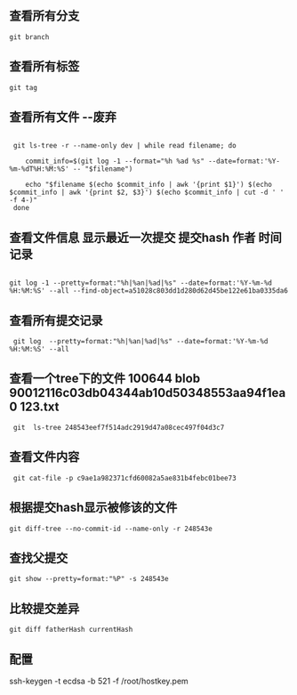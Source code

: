 ##  查看所有分支
```agsl
git branch
```
## 查看所有标签
```agsl
git tag 
```

## 查看所有文件 --废弃
````

 git ls-tree -r --name-only dev | while read filename; do

    commit_info=$(git log -1 --format="%h %ad %s" --date=format:'%Y-%m-%dT%H:%M:%S' -- "$filename")
    
    echo "$filename $(echo $commit_info | awk '{print $1}') $(echo $commit_info | awk '{print $2, $3}') $(echo $commit_info | cut -d ' ' -f 4-)"
 done

````
## 查看文件信息 显示最近一次提交 提交hash 作者 时间 记录
````

git log -1 --pretty=format:"%h|%an|%ad|%s" --date=format:'%Y-%m-%d %H:%M:%S' --all --find-object=a51028c803dd1d280d62d45be122e61ba0335da6

````
## 查看所有提交记录
```agsl
 git log  --pretty=format:"%h|%an|%ad|%s" --date=format:'%Y-%m-%d %H:%M:%S' --all

```


## 查看一个tree下的文件 100644 blob 90012116c03db04344ab10d50348553aa94f1ea0    123.txt
```agsl 
 git  ls-tree 248543eef7f514adc2919d47a08cec497f04d3c7 
```
## 查看文件内容
```agsl
 git cat-file -p c9ae1a982371cfd60082a5ae831b4febc01bee73
```
## 根据提交hash显示被修该的文件
```agsl
git diff-tree --no-commit-id --name-only -r 248543e

```
## 查找父提交
```agsl
git show --pretty=format:"%P" -s 248543e
```
## 比较提交差异
```agsl
git diff fatherHash currentHash
```



## 配置
ssh-keygen -t ecdsa -b 521 -f /root/hostkey.pem




